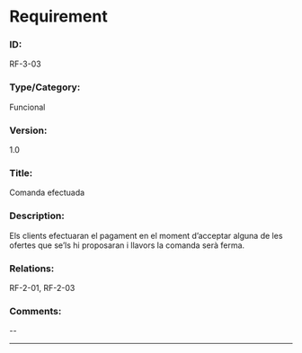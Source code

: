 # Requirement

### ID:
RF-3-03

### Type/Category:
Funcional

### Version:
1.0

### Title:
Comanda efectuada

### Description:
Els clients efectuaran el pagament en el moment d’acceptar alguna de les ofertes que se’ls hi proposaran i llavors la comanda serà ferma.

### Relations:
RF-2-01, RF-2-03

### Comments:
--

---